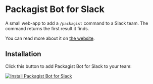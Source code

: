 # Packagist Bot for Slack
A small web-app to add a `/packagist` command to a Slack team. The command returns the first result
it finds.

You can read more about it on [the website](https://pkgst.co).

## Installation
Click this button to add Packagist Bot for Slack to your team:

[![Install Packagist Bot for Slack](https://platform.slack-edge.com/img/add_to_slack.png)](https://slack.com/oauth/authorize?scope=commands&client_id=42702902791.80650681553&redirect_uri=https://pkgst.co/auth)
